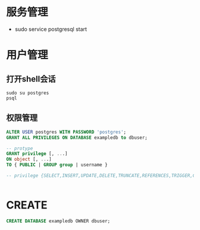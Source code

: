 # 服务管理
- sudo service postgresql start
# 用户管理
## 打开shell会话
~~~shell
sudo su postgres  
psql
~~~

## 权限管理
~~~sql
ALTER USER postgres WITH PASSWORD 'postgres';
GRANT ALL PRIVILEGES ON DATABASE exampledb to dbuser;

-- protype
GRANT privilege [, ...]
ON object [, ...]
TO { PUBLIC | GROUP group | username }

-- privilege {SELECT,INSERT,UPDATE,DELETE,TRUNCATE,REFERENCES,TRIGGER,CREATE,CONNECT,TEMPORARY,EXECUTE,USAGE}
    
~~~
# CREATE
~~~sql
CREATE DATABASE exampledb OWNER dbuser;
~~~